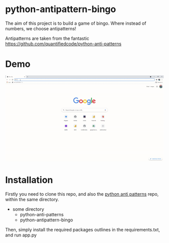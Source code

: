 # python-antipattern-bingo

The aim of this project is to build a game of bingo. Where instead of numbers, we choose antipatterns!

Antipatterns are taken from the fantastic https://github.com/quantifiedcode/python-anti-patterns

# Demo
![](/docs/demo.gif)

# Installation
Firstly you need to clone this repo, and also the [python anti patterns](https://github.com/quantifiedcode/python-anti-patterns) repo, within the same directory.

- some directory
    - python-anti-patterns
    - python-antipattern-bingo

Then, simply install the required packages outlines in the requirements.txt, and run app.py